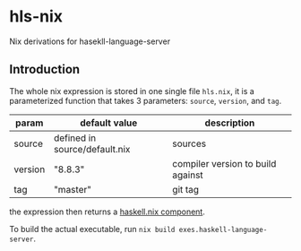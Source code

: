 # hls-nix

Nix derivations for hasekll-language-server

## Introduction

The whole nix expression is stored in one single file `hls.nix`, it is a parameterized function that takes 3 parameters: `source`, `version`, and `tag`.

| param   | default value                 | description                       |
|---------|-------------------------------|-----------------------------------|
| source  | defined in source/default.nix | sources                           |
| version | "8.8.3"                       | compiler version to build against |
| tag     | "master"                      | git tag                           |

the expression then returns a [haskell.nix component](https://input-output-hk.github.io/haskell.nix/reference/library/#component).

To build the actual executable, run `nix build exes.haskell-language-server`.
